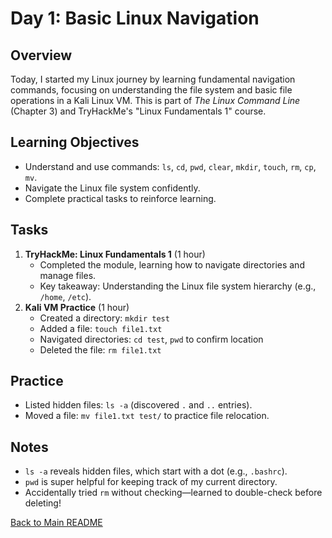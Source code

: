 # Day 1: Basic Linux Navigation

## Overview
Today, I started my Linux journey by learning fundamental navigation commands, focusing on understanding the file system and basic file operations in a Kali Linux VM. This is part of *The Linux Command Line* (Chapter 3) and TryHackMe's "Linux Fundamentals 1" course.

## Learning Objectives
- Understand and use commands: `ls`, `cd`, `pwd`, `clear`, `mkdir`, `touch`, `rm`, `cp`, `mv`.
- Navigate the Linux file system confidently.
- Complete practical tasks to reinforce learning.

## Tasks
1. **TryHackMe: Linux Fundamentals 1** (1 hour)
   - Completed the module, learning how to navigate directories and manage files.
   - Key takeaway: Understanding the Linux file system hierarchy (e.g., `/home`, `/etc`).
2. **Kali VM Practice** (1 hour)
   - Created a directory: `mkdir test`
   - Added a file: `touch file1.txt`
   - Navigated directories: `cd test`, `pwd` to confirm location
   - Deleted the file: `rm file1.txt`

## Practice
- Listed hidden files: `ls -a` (discovered `.` and `..` entries).
- Moved a file: `mv file1.txt test/` to practice file relocation.

## Notes
- `ls -a` reveals hidden files, which start with a dot (e.g., `.bashrc`).
- `pwd` is super helpful for keeping track of my current directory.
- Accidentally tried `rm` without checking—learned to double-check before deleting!

[Back to Main README](README.md)
